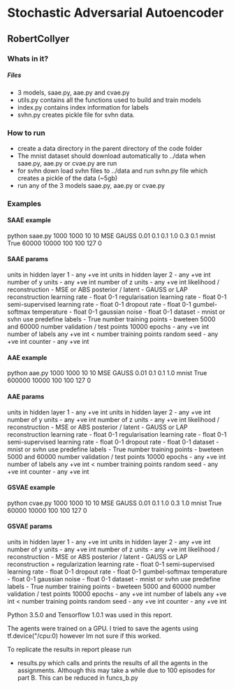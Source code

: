 # Stochastic Adversarial Autoencoder

## RobertCollyer

### Whats in it?

##### Files

- 3 models, saae.py, aae.py and cvae.py 
- utils.py contains all the functions used to build and train models
- index.py contains index information for labels
- svhn.py creates pickle file for svhn data.


### How to run

- create a data directory in the parent directory of the code folder
- The mnist dataset should download automatically to ../data when saae.py, aae.py or cvae.py are run 
- for svhn down load svhn files to ../data and run svhn.py file which creates a pickle of the data (~5gb)
- run any of the 3 models saae.py, aae.py or cvae.py

### Examples

#### SAAE example
python saae.py 1000 1000 10 10 MSE GAUSS 0.01 0.1 0.1 1.0 0.3 0.1 mnist True 60000 10000 100 100 127 0

#### SAAE params
units in hidden layer 1 - any +ve int
units in hidden layer 2 - any +ve int
number of y units - any +ve int
number of z units - any +ve int
likelihood / reconstruction - MSE or ABS
posterior / latent - GAUSS or LAP
reconstruction learning rate - float 0-1
regularisation learning rate - float 0-1
semi-supervised learning rate - float 0-1
dropout rate - float 0-1
gumbel-softmax temperature - float 0-1
gaussian noise - float 0-1
dataset - mnist or svhn
use predefine labels - True
number training points - bweteen 5000 and 60000
number validation / test points 10000
epochs - any +ve int
number of labels any +ve int < number training points
random seed - any +ve int
counter - any +ve int

#### AAE example	
python aae.py 1000 1000 10 10 MSE GAUSS 0.01 0.1 0.1 1.0 mnist True 600000 10000 100 100 127 0

#### AAE params	
units in hidden layer 1 - any +ve int
units in hidden layer 2 - any +ve int
number of y units - any +ve int
number of z units - any +ve int
likelihood / reconstruction - MSE or ABS
posterior / latent - GAUSS or LAP
reconstruction learning rate - float 0-1
regularisation learning rate - float 0-1
semi-supervised learning rate - float 0-1
dropout rate - float 0-1
dataset - mnist or svhn
use predefine labels - True
number training points - bweteen 5000 and 60000
number validation / test points 10000
epochs - any +ve int
number of labels any +ve int < number training points
random seed - any +ve int
counter - any +ve int

	
#### GSVAE example	
python cvae.py 1000 1000 10 10 MSE GAUSS 0.01 0.1 1.0 0.3 1.0 mnist True 60000 10000 100 100 127 0
		
#### GSVAE params		
units in hidden layer 1 - any +ve int
units in hidden layer 2 - any +ve int
number of y units - any +ve int
number of z units - any +ve int
likelihood / reconstruction - MSE or ABS
posterior / latent - GAUSS or LAP
reconstruction + regularization learning rate - float 0-1
semi-supervised learning rate - float 0-1
dropout rate - float 0-1
gumbel-softmax temperature - float 0-1
gaussian noise - float 0-1
dataset - mnist or svhn
use predefine labels - True
number training points - bweteen 5000 and 60000
number validation / test points 10000
epochs - any +ve int
number of labels any +ve int < number training points
random seed - any +ve int
counter - any +ve int


Python 3.5.0 and Tensorflow 1.0.1 was used in this report.

The agents were trained on a GPU. I tried to save the agents using tf.device("/cpu:0) however Im not sure if this worked.

To replicate the results in report please run 

- results.py which calls and prints the results of all the agents in the assignments. Although this may take a while due to 100 episodes for part B. This can be reduced in funcs_b.py

